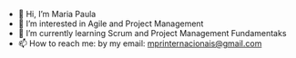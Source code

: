 - 👋 Hi, I’m Maria Paula
- 👀 I’m interested in Agile and Project Management
- 🌱 I’m currently learning Scrum and Project Management Fundamentaks
- 📫 How to reach me: by my email: mprinternacionais@gmail.com

<!---
nascmariap/nascmariap is a ✨ special ✨ repository because its `README.md` (this file) appears on your GitHub profile.
You can click the Preview link to take a look at your changes.
--->
